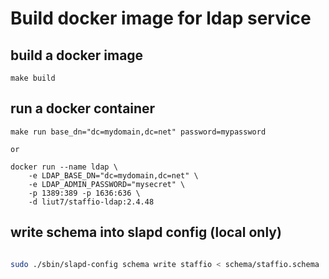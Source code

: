 # Build docker image for ldap service


## build a docker image

    make build


## run a docker container

	make run base_dn="dc=mydomain,dc=net" password=mypassword

	or

    docker run --name ldap \
    	-e LDAP_BASE_DN="dc=mydomain,dc=net" \
    	-e LDAP_ADMIN_PASSWORD="mysecret" \
    	-p 1389:389 -p 1636:636 \
    	-d liut7/staffio-ldap:2.4.48

## write schema into slapd config (local only)

```sh

sudo ./sbin/slapd-config schema write staffio < schema/staffio.schema

```
